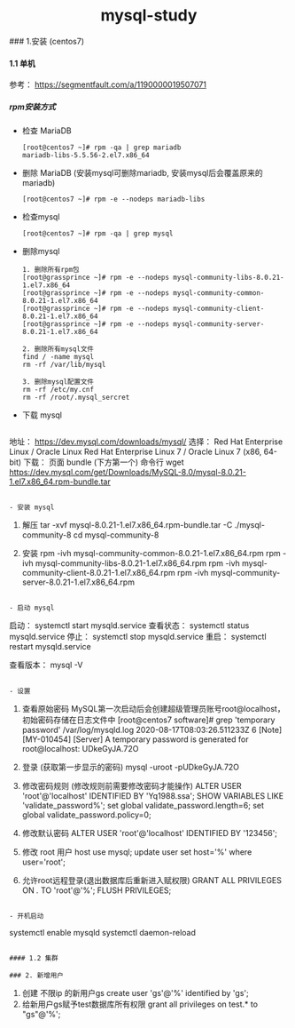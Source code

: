 <h1><center>mysql-study</center></h1>
### 1.安装 (centos7)

#### 1.1 单机 

参考：  https://segmentfault.com/a/1190000019507071 

##### rpm安装方式

- 检查 MariaDB

  ```
  [root@centos7 ~]# rpm -qa | grep mariadb
  mariadb-libs-5.5.56-2.el7.x86_64
  ```

- 删除 MariaDB (安装mysql可删除mariadb, 安装mysql后会覆盖原来的mariadb)

  ```
  [root@centos7 ~]# rpm -e --nodeps mariadb-libs
  ```

- 检查mysql

  ```
  [root@centos7 ~]# rpm -qa | grep mysql
  ```

- 删除mysql 

  ```
  1. 删除所有rpm包
  [root@grassprince ~]# rpm -e --nodeps mysql-community-libs-8.0.21-1.el7.x86_64
  [root@grassprince ~]# rpm -e --nodeps mysql-community-common-8.0.21-1.el7.x86_64
  [root@grassprince ~]# rpm -e --nodeps mysql-community-client-8.0.21-1.el7.x86_64
  [root@grassprince ~]# rpm -e --nodeps mysql-community-server-8.0.21-1.el7.x86_64
  
  2. 删除所有mysql文件
  find / -name mysql
  rm -rf /var/lib/mysql
  
  3. 删除mysql配置文件
  rm -rf /etc/my.cnf
  rm -rf /root/.mysql_sercret
  ```

- 下载 mysql

   ```
地址：       https://dev.mysql.com/downloads/mysql/
  选择：       Red Hat Enterprise Linux / Oracle Linux
               Red Hat Enterprise Linux 7 / Oracle Linux 7 (x86, 64-bit)
  下载：       页面  bundle (下方第一个)
              命令行 wget https://dev.mysql.com/get/Downloads/MySQL-8.0/mysql-8.0.21-1.el7.x86_64.rpm-bundle.tar
  ```
  
- 安装 mysql

   ```
1. 解压
  tar -xvf mysql-8.0.21-1.el7.x86_64.rpm-bundle.tar -C ./mysql-community-8
cd mysql-community-8
  
  2. 安装
  rpm -ivh mysql-community-common-8.0.21-1.el7.x86_64.rpm
  rpm -ivh mysql-community-libs-8.0.21-1.el7.x86_64.rpm
  rpm -ivh mysql-community-client-8.0.21-1.el7.x86_64.rpm
rpm -ivh mysql-community-server-8.0.21-1.el7.x86_64.rpm
  ```

- 启动 mysql

   ```
   启动：     systemctl start mysqld.service
   查看状态：  systemctl status mysqld.service
   停止：     systemctl stop mysqld.service
   重启：     systemctl restart mysqld.service
   
   查看版本：  mysql -V
   ```

- 设置

   ```
   1. 查看原始密码
   MySQL第一次启动后会创建超级管理员账号root@localhost，初始密码存储在日志文件中
   [root@centos7 software]# grep 'temporary password' /var/log/mysqld.log
   2020-08-17T08:03:26.511233Z 6 [Note] [MY-010454] [Server] A temporary password is generated for root@localhost: UDkeGyJA.72O
   
   2. 登录 (获取第一步显示的密码)
   mysql -uroot -pUDkeGyJA.72O
   
   3. 修改密码规则 (修改规则前需要修改密码才能操作)
   ALTER USER 'root'@'localhost' IDENTIFIED BY 'Yq1988.ssa';
   SHOW VARIABLES LIKE 'validate_password%';
   set global validate_password.length=6;
   set global validate_password.policy=0;
   
   4. 修改默认密码
   ALTER USER 'root'@'localhost' IDENTIFIED BY '123456';
   
   5. 修改 root 用户 host
   use mysql;
   update user set host='%' where user='root';
   
   6. 允许root远程登录(退出数据库后重新进入赋权限)
   GRANT ALL PRIVILEGES ON *.* TO 'root'@'%';
   FLUSH PRIVILEGES;
   ```

- 开机启动

   ```
   systemctl enable mysqld
   systemctl daemon-reload
   ```

#### 1.2 集群

### 2. 新增用户

```
1. 创建 不限ip 的新用户gs
create user 'gs'@'%' identified by 'gs';
2. 给新用户gs赋予test数据库所有权限
grant all privileges  on test.* to "gs"@'%';
```

